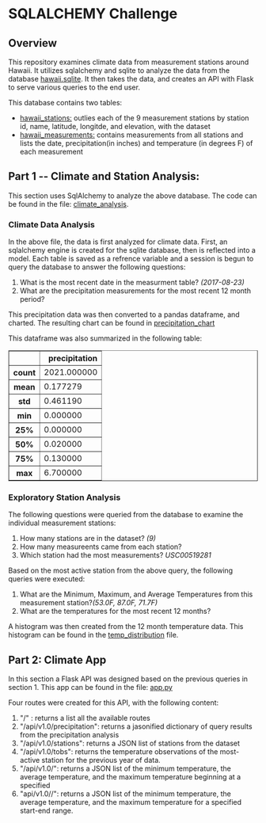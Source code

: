 # SQLALCHEMY Challenge

## Overview
This repository examines climate data from measurement stations around Hawaii. It utilizes sqlalchemy and sqlite to analyze the data from the database [hawaii.sqlite](SurfsUp/Resources/hawaii.sqlite). It then takes the data, and creates an API with Flask to serve various queries to the end user.  

This database contains two tables:

<ul>
<li><a href="SurfsUp/Resources/hawaii_stations.csv">hawaii_stations:</a> outlies each of the 9 measurement stations by station id, name, latitude, longitde, and elevation, with the dataset</li>
<li><a href="SurfsUp/Resources/hawaii_measurements.csv">hawaii_measurements:</a> contains measurements from all stations and lists the date, precipitation(in inches) and temperature (in degrees F) of each measurement</li>
</ul>

## Part 1 -- Climate and Station Analysis:

This section uses SqlAlchemy to analyze the above database. The code can be found in the file: [climate_analysis](SurfsUp/climate_analysis.ipynb).

### Climate Data Analysis

In the above file, the data is first analyzed for climate data. First, an sqlalchemy engine is created for the sqlite database, then is reflected into a model. Each table is saved as a refrence variable and a session is begun to query the database to answer the following questions:

<ol>
    <li>What is the most recent date in the measurment table? <i>(2017-08-23)</i></li>
    <li>What are the precipitation measurements for the most recent 12 month period?</li>
</ol>

This precipitation data was then converted to a pandas dataframe, and charted. The resulting chart can be found in [precipitation_chart](SurfsUp/visualizations/precipitation_chart.png)

This dataframe was also summarized in the following table:

<div>
<table border="1" class="dataframe">
  <thead>
    <tr style="text-align: right;">
      <th></th>
      <th>precipitation</th>
    </tr>
  </thead>
  <tbody>
    <tr>
      <th>count</th>
      <td>2021.000000</td>
    </tr>
    <tr>
      <th>mean</th>
      <td>0.177279</td>
    </tr>
    <tr>
      <th>std</th>
      <td>0.461190</td>
    </tr>
    <tr>
      <th>min</th>
      <td>0.000000</td>
    </tr>
    <tr>
      <th>25%</th>
      <td>0.000000</td>
    </tr>
    <tr>
      <th>50%</th>
      <td>0.020000</td>
    </tr>
    <tr>
      <th>75%</th>
      <td>0.130000</td>
    </tr>
    <tr>
      <th>max</th>
      <td>6.700000</td>
    </tr>
  </tbody>
</table>
</div>

### Exploratory Station Analysis

The following questions were queried from the database to examine the individual measurement stations:

<ol>
    <li>How many stations are in the dataset? <i>(9)</i></li>
    <li>How many measureents came from each station?</li>
    <li>Which station had the most measurements? <i>USC00519281</i></li>
</ol>

Based on the most active station from the above query, the following queries were executed:

<ol>
    <li>What are the Minimum, Maximum, and Average Temperatures from this measurement station?<i>(53.0F, 87.0F, 71.7F)</i></li>
    <li>What are the temperatures for the most recent 12 months?</li>
</ol>

A histogram was then created from the 12 month temperature data. This histogram can be found in the [temp_distribution](SurfsUp/visualizations/temp_distribution.png) file.

## Part 2: Climate App

In this section a Flask API was designed based on the previous queries in section 1. This app can be found in the file: [app.py](SurfsUp/app.py)

Four routes were created for this API, with the following content:

<ol>
<li>"/" : returns a list all the available routes</li>
<li>"/api/v1.0/precipitation": returns a jasonified dictionary of query results from the precipitation analysis</li>
<li>"/api/v1.0/stations": returns a JSON list of stations from the dataset</li>
<li>"/api/v1.0/tobs": returns the temperature observations of the most-active station for the previous year of data.
<li>"/api/v1.0/<start>": returns a JSON list of the minimum temperature, the average temperature, and the maximum temperature beginning at a specified 
<li>"api/v1.0/<start>/<end>": returns a JSON list of the minimum temperature, the average temperature, and the maximum temperature for a specified start-end range.</li>
</ol>
